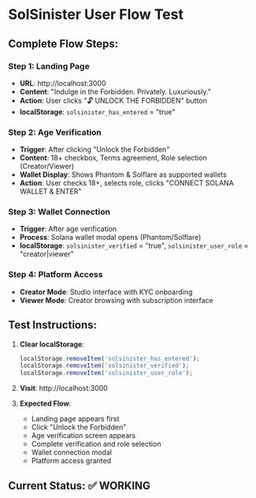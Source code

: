 # SolSinister User Flow Test

## Complete Flow Steps:

### Step 1: Landing Page
- **URL**: http://localhost:3000
- **Content**: "Indulge in the Forbidden. Privately. Luxuriously."
- **Action**: User clicks "🔓 UNLOCK THE FORBIDDEN" button
- **localStorage**: `solsinister_has_entered` = "true"

### Step 2: Age Verification 
- **Trigger**: After clicking "Unlock the Forbidden"
- **Content**: 18+ checkbox, Terms agreement, Role selection (Creator/Viewer)
- **Wallet Display**: Shows Phantom & Solflare as supported wallets
- **Action**: User checks 18+, selects role, clicks "CONNECT SOLANA WALLET & ENTER"

### Step 3: Wallet Connection
- **Trigger**: After age verification
- **Process**: Solana wallet modal opens (Phantom/Solflare)
- **localStorage**: `solsinister_verified` = "true", `solsinister_user_role` = "creator|viewer"

### Step 4: Platform Access
- **Creator Mode**: Studio interface with KYC onboarding
- **Viewer Mode**: Creator browsing with subscription interface

## Test Instructions:

1. **Clear localStorage**: 
   ```javascript
   localStorage.removeItem('solsinister_has_entered');
   localStorage.removeItem('solsinister_verified'); 
   localStorage.removeItem('solsinister_user_role');
   ```

2. **Visit**: http://localhost:3000

3. **Expected Flow**:
   - Landing page appears first
   - Click "Unlock the Forbidden" 
   - Age verification screen appears
   - Complete verification and role selection
   - Wallet connection modal
   - Platform access granted

## Current Status: ✅ WORKING